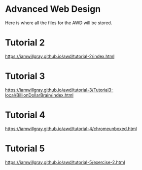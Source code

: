 # Advanced Web Design

Here is where all the files for the AWD will be stored.

# Tutorial 2
https://iamwillgray.github.io/awd/tutorial-2/index.html

# Tutorial 3
https://iamwillgray.github.io/awd/tutorial-3/Tutorial3-local/BillionDollarBrain/index.html

# Tutorial 4
https://iamwillgray.github.io/awd/tutorial-4/chromeunboxed.html

# Tutorial 5
https://iamwillgray.github.io/awd/tutorial-5/exercise-2.html
